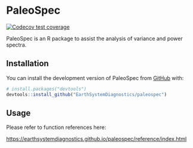 
<!-- README.md is generated from README.Rmd. Please edit that file -->

# PaleoSpec

<!-- badges: start -->

[![Codecov test
coverage](https://codecov.io/gh/EarthSystemDiagnostics/paleospec/branch/master/graph/badge.svg)](https://app.codecov.io/gh/EarthSystemDiagnostics/paleospec?branch=master)
<!-- badges: end -->

PaleoSpec is an R package to assist the analysis of variance and power
spectra.

## Installation

You can install the development version of PaleoSpec from
[GitHub](https://github.com/) with:

``` r
# install.packages("devtools")
devtools::install_github("EarthSystemDiagnostics/paleospec")
```

## Usage

Please refer to function references here:

<https://earthsystemdiagnostics.github.io/paleospec/reference/index.html>
